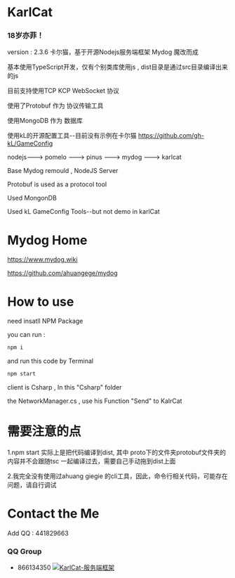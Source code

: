 # KarlCat
### 18岁亦菲！
version : 2.3.6
卡尔猫，基于开源Nodejs服务端框架 Mydog 魔改而成 

基本使用TypeScript开发，仅有个别类库使用js , dist目录是通过src目录编译出来的js

目前支持使用TCP KCP WebSocket 协议

使用了Protobuf 作为 协议传输工具

使用MongoDB 作为 数据库

使用kL的开源配置工具--目前没有示例在卡尔猫
https://github.com/gh-kL/GameConfig

nodejs---> pomelo ---> pinus ---> mydog ---> karlcat

Base Mydog remould , NodeJS Server 

Protobuf is used as a protocol tool

Used MongonDB

Used kL GameConfig Tools--but not demo in karlCat

# Mydog Home
https://www.mydog.wiki

https://github.com/ahuangege/mydog

# How to use
need insatll NPM Package

you can run :  
```bash
npm i
```

and run this code  by Terminal
```bash
npm start
```

client is Csharp , In this "Csharp" folder

the  NetworkManager.cs , use his Function  "Send"  to  KalrCat   

# 需要注意的点
1.npm start 实际上是把代码编译到dist, 其中 proto下的文件夹protobuf文件夹的内容并不会跟随tsc 一起编译过去，需要自己手动拖到dist上面

2.我完全没有使用过ahuang giegie 的cli工具，因此，命令行相关代码，可能存在问题，请自行调试

# Contact the Me
Add QQ : 441829663

### QQ Group

* 866134350 [![KarlCat-服务端框架](https://pub.idqqimg.com/wpa/images/group.png)](https://jq.qq.com/?_wv=1027&k=Awf8ZCbt)
